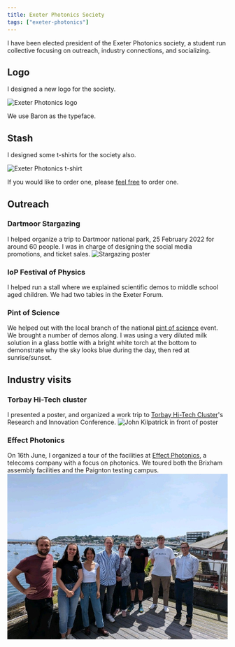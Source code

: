```yaml
---
title: Exeter Photonics Society
tags: ["exeter-photonics"]
---
```


I have been elected president of the Exeter Photonics society, a student run collective focusing on outreach, industry connections, and socializing.

## Logo

I designed a new logo for the society.

![Exeter Photonics logo](https://user-images.githubusercontent.com/6240430/172355989-77aa853b-80e7-4499-b2eb-49b3b73ec9d2.png)

We use Baron as the typeface.

## Stash

I designed some t-shirts for the society also.

![Exeter Photonics t-shirt](https://user-images.githubusercontent.com/6240430/172356832-f66c2789-6248-4e45-853d-89f91f0e0913.png)

If you would like to order one, please [feel free](https://www.yourdesign.co.uk/exeter-photonics-tshirt) to order one.

## Outreach

### Dartmoor Stargazing

I helped organize a trip to Dartmoor national park, 25 February 2022 for around 60 people.
I was in charge of designing the social media promotions, and ticket sales.
![Stargazing poster](https://user-images.githubusercontent.com/6240430/172357175-a861710e-3355-4320-a3b7-3e3ad155432f.png)

### IoP Festival of Physics

I helped run a stall where we explained scientific demos to middle school aged children.
We had two tables in the Exeter Forum.

### Pint of Science

We helped out with the local branch of the national [pint of science](https://pintofscience.co.uk/) event.
We brought a number of demos along.
I was using a very diluted milk solution in a glass bottle with a bright white torch at the bottom to demonstrate why the sky looks blue during the day, then red at sunrise/sunset.

## Industry visits

### Torbay Hi-Tech cluster

I presented a poster, and organized a work trip to [Torbay Hi-Tech Cluster](https://epic-centre.co.uk/hi-tech-cluster/)'s Research and Innovation Conference.
![John Kilpatrick in front of poster](https://user-images.githubusercontent.com/6240430/172355488-0b8f192f-fb3d-4636-acee-e502b0279daf.png)

### Effect Photonics

On 16th June, I organized a tour of the facilities at [Effect Photonics](https://effectphotonics.com/), a telecoms company with a focus on photonics.
We toured both the Brixham assembly facilities and the Paignton testing campus.
![Multiple people from Exeter photonics standing in front of a seaside harbour on the balcony of Effect Photonics Brixham](/assets/img/exeterphotonics/1655390368597.jpg)
